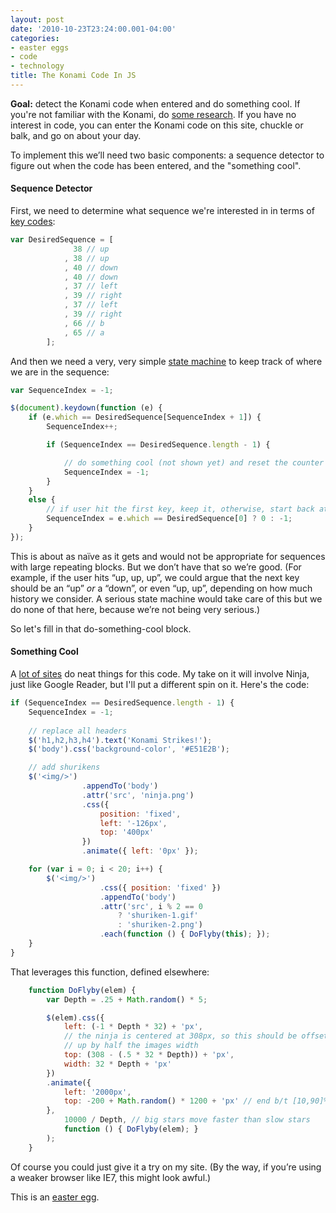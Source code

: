 ```yaml
---
layout: post
date: '2010-10-23T23:24:00.001-04:00'
categories:
- easter eggs
- code
- technology
title: The Konami Code In JS
---
```


**Goal:** detect the Konami code when entered and do something cool. If you're not familiar with the Konami, do [some research](http://en.wikipedia.org/wiki/Konami_Code). If you have no interest in code, you can enter the Konami code on this site, chuckle or balk, and go on about your day.

To implement this we’ll need two basic components: a sequence detector to figure out when the code has been entered, and the "something cool".  

#### Sequence Detector

First, we need to determine what sequence we're interested in in terms of [key codes](http://www.quirksmode.org/js/keys.html):

```js
var DesiredSequence = [
              38 // up
            , 38 // up
            , 40 // down
            , 40 // down
            , 37 // left
            , 39 // right
            , 37 // left
            , 39 // right
            , 66 // b
            , 65 // a
        ];
```

And then we need a very, very simple [state machine](http://en.wikipedia.org/wiki/Finite-state_machine) to keep track of where we are in the sequence:

```js
var SequenceIndex = -1;

$(document).keydown(function (e) {
    if (e.which == DesiredSequence[SequenceIndex + 1]) {
        SequenceIndex++;

        if (SequenceIndex == DesiredSequence.length - 1) {

            // do something cool (not shown yet) and reset the counter
            SequenceIndex = -1;
        }
    }
    else {
        // if user hit the first key, keep it, otherwise, start back at nothing
        SequenceIndex = e.which == DesiredSequence[0] ? 0 : -1;
    }
});
```

This is about as naïve as it gets and would not be appropriate for sequences with large repeating blocks. But we don’t have that so we’re good. (For example, if the user hits “up, up, up”, we could argue that the next key should be an “up” *or* a “down”, or even “up, up”, depending on how much history we consider. A serious state machine would take care of this but we do none of that here, because we’re not being very serious.)

So let's fill in that do-something-cool block.

#### Something Cool

A [lot of sites](http://konamicodesites.com/) do neat things for this code. My take on it will involve Ninja, just like Google Reader, but I'll put a different spin on it. Here's the code:
    
```js
if (SequenceIndex == DesiredSequence.length - 1) {
    SequenceIndex = -1;
            
    // replace all headers
    $('h1,h2,h3,h4').text('Konami Strikes!');
    $('body').css('background-color', '#E51E2B');

    // add shurikens
    $('<img/>')
                .appendTo('body')
                .attr('src', 'ninja.png')
                .css({
                    position: 'fixed',
                    left: '-126px',
                    top: '400px'
                })
                .animate({ left: '0px' });

    for (var i = 0; i < 20; i++) {
        $('<img/>')
                    .css({ position: 'fixed' })
                    .appendTo('body')
                    .attr('src', i % 2 == 0 
                        ? 'shuriken-1.gif' 
                        : 'shuriken-2.png')
                    .each(function () { DoFlyby(this); });
    }
}
```

That leverages this function, defined elsewhere:

```js
    function DoFlyby(elem) {
        var Depth = .25 + Math.random() * 5;

        $(elem).css({
            left: (-1 * Depth * 32) + 'px',
            // the ninja is centered at 308px, so this should be offset 
            // up by half the images width
            top: (308 - (.5 * 32 * Depth)) + 'px',
            width: 32 * Depth + 'px'
        })
        .animate({
            left: '2000px',
            top: -200 + Math.random() * 1200 + 'px' // end b/t [10,90]% of the screen
        },
            10000 / Depth, // big stars move faster than slow stars
            function () { DoFlyby(elem); }
        );
    }
```
 
Of course you could just give it a try on my site. (By the way, if you’re using a weaker browser like IE7, this might look awful.)

This is an [easter egg](http://en.wikipedia.org/wiki/Easter_egg_(media)#Software-based).